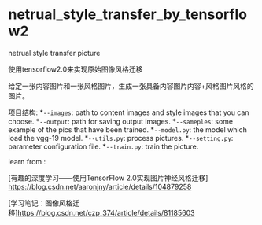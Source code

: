 # netrual_style_transfer_by_tensorflow2
netrual style transfer picture

使用tensorflow2.0来实现原始图像风格迁移

给定一张内容图片和一张风格图片，生成一张具备内容图片内容+风格图片风格的图片。

项目结构:
*`--images`: path to content images and style images that you can choose.
*`--output`: path for saving output images.
*`--sameples`: some example of the pics that have been trained.
*`--model.py`: the model which load the vgg-19 model.
*`--utils.py`: process pictures.
*`--setting.py`: parameter configuration file.
*`--train.py`: train the picture.


















learn from :

[有趣的深度学习——使用TensorFlow 2.0实现图片神经风格迁移] https://blog.csdn.net/aaronjny/article/details/104879258

[学习笔记：图像风格迁移]https://blog.csdn.net/czp_374/article/details/81185603
